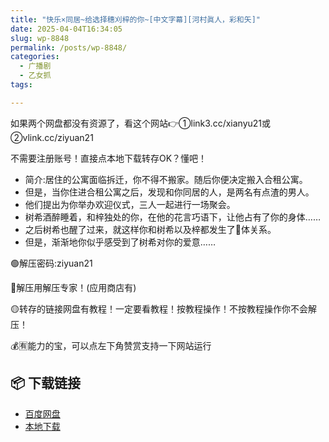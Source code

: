 ```yaml
---
title: "快乐×同居~给选择穗刈梓的你~[中文字幕][河村眞人，彩和矢]"
date: 2025-04-04T16:34:05
slug: wp-8848
permalink: /posts/wp-8848/
categories:
  - 广播剧
  - 乙女抓
tags:

---
```


如果两个网盘都没有资源了，看这个网站👉①link3.cc/xianyu21或②vlink.cc/ziyuan21

不需要注册账号！直接点本地下载转存OK？懂吧！

*   简介:居住的公寓面临拆迁，你不得不搬家。随后你便决定搬入合租公寓。
*   但是，当你住进合租公寓之后，发现和你同居的人，是两名有点渣的男人。
*   他们提出为你举办欢迎仪式，三人一起进行一场聚会。
*   树希酒醉睡着，和梓独处的你，在他的花言巧语下，让他占有了你的身体……
*   之后树希也醒了过来，就这样你和树希以及梓都发生了🥩体关系。
*   但是，渐渐地你似乎感受到了树希对你的爱意……

🟢解压密码:ziyuan21

🔵解压用解压专家！(应用商店有)

🟡转存的链接网盘有教程！一定要看教程！按教程操作！不按教程操作你不会解压！

💰🈶能力的宝，可以点左下角赞赏支持一下网站运行

## 📦 下载链接
- [百度网盘](https://blziyuan21.com/pay-download/8848?key=a0f3aae4b1&down_id=0)
- [本地下载](https://blziyuan21.com/pay-download/8848?key=a0f3aae4b1&down_id=1)

